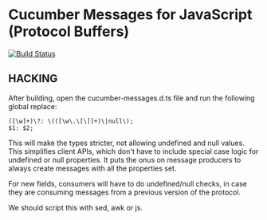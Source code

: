 # Cucumber Messages for JavaScript (Protocol Buffers)

[![Build Status](https://travis-ci.org/cucumber/cucumber-messages-javascript.svg?branch=master)](https://travis-ci.org/cucumber/cucumber-messages-javascript)

## HACKING

After building, open the cucumber-messages.d.ts file and run the following
global replace:

    ([\w]+)\?: \(([\w\.\[\]]+)\|null\);
    $1: $2;

This will make the types stricter, not allowing undefined and null values.
This simplifies client APIs, which don't have to include special case logic
for undefined or null properties. It puts the onus on message producers to
always create messages with all the properties set.

For new fields, consumers will have to do undefined/null checks, in case they
are consuming messages from a previous version of the protocol.

We should script this with sed, awk or js.
